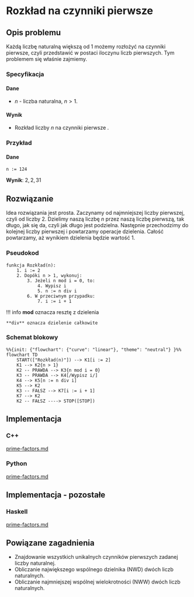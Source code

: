 # Rozkład na czynniki pierwsze

## Opis problemu

Każdą liczbę naturalną większą od $1$ możemy rozłożyć na czynniki pierwsze, czyli przedstawić w postaci iloczynu liczb pierwszych. Tym problemem się właśnie zajmiemy.

### Specyfikacja

#### Dane

* $n$ - liczba naturalna, $n>1$.

#### Wynik

* Rozkład liczby $n$ na czynniki pierwsze .

### Przykład

#### Dane

```
n := 124
```

**Wynik**: $2, 2, 31$ 

## Rozwiązanie

Idea rozwiązania jest prosta. Zaczynamy od najmniejszej liczby pierwszej, czyli od liczby $2$. Dzielimy naszą liczbę $n$ przez naszą liczbę pierwszą, tak długo, jak się da, czyli jak długo jest podzielna. Następnie przechodzimy do kolejnej liczby pierwszej i powtarzamy operacje dzielenia. Całość powtarzamy, aż wynikiem dzielenia będzie wartość $1$.

### Pseudokod

```
funkcja Rozkład(n):
    1. i := 2
    2. Dopóki n > 1, wykonuj:
        3. Jeżeli n mod i = 0, to:
            4. Wypisz i
            5. n := n div i
        6. W przeciwnym przypadku:
            7. i := i + 1
```

!!! info
	**mod** oznacza resztę z dzielenia
	
	**div** oznacza dzielenie całkowite

### Schemat blokowy

```mermaid
%%{init: {"flowchart": {"curve": "linear"}, "theme": "neutral"} }%%
flowchart TD
	START(["Rozkład(n)"]) --> K1[i := 2]
	K1 --> K2{n > 1}
	K2 -- PRAWDA --> K3{n mod i = 0}
	K3 -- PRAWDA --> K4[/Wypisz i/]
	K4 --> K5[n := n div i]
	K5 --> K2
	K3 -- FAŁSZ --> K7[i := i + 1]
	K7 --> K2
	K2 -- FAŁSZ ----> STOP([STOP])
```

## Implementacja

### C++


[prime-factors.md](../../programming/c++/algorithms/integers/prime-factors.md)


### Python


[prime-factors.md](../../programming/python/algorithms/integers/prime-factors.md)


## Implementacja - pozostałe

### Haskell


[prime-factors.md](../../programming/haskell/algorithms/integers/prime-factors.md)


## Powiązane zagadnienia

- Znajdowanie wszystkich unikalnych czynników pierwszych zadanej liczby naturalnej.
- Obliczanie największego wspólnego dzielnika (NWD) dwóch liczb naturalnych.
- Obliczanie najmniejszej wspólnej wielokrotności (NWW) dwóch liczb naturalnych.
